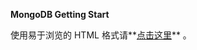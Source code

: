 **MongoDB Getting Start**

使用易于浏览的 HTML 格式请**[点击这里](https://minqiaowang.github.io/my-documents/mongodb-getting-start/workshops/freetier)** 。

